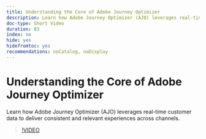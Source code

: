 ```yaml
---
title: Understanding the Core of Adobe Journey Optimizer
description: Learn how Adobe Journey Optimizer (AJO) leverages real-time customer data to deliver consistent and relevant experiences across channels.
doc-type: Short Video
duration: 83
index: no
hide: yes
hidefromtoc: yes
recommendations: noCatalog, noDisplay
---
```


# Understanding the Core of Adobe Journey Optimizer

Learn how Adobe Journey Optimizer (AJO) leverages real-time customer data to deliver consistent and relevant experiences across channels.

<!-- 62_S522_3442522_82_understanding-the-core-of-adobe-journey-optimizer -->
>[!VIDEO](https://video.tv.adobe.com/v/3458249/?learn=on&enablevpops=true)
